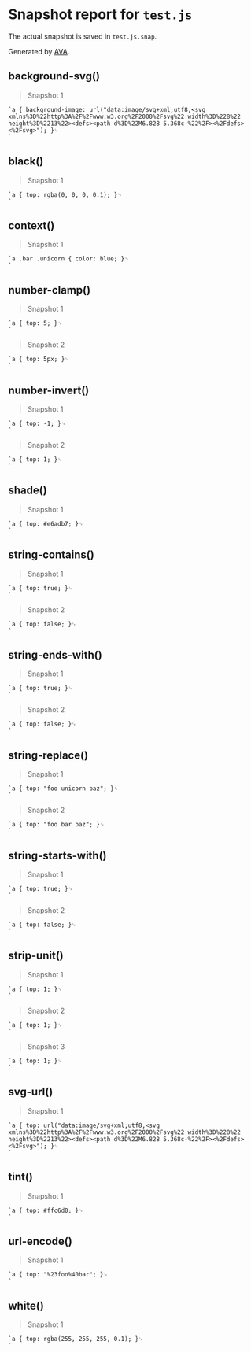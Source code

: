 # Snapshot report for `test.js`

The actual snapshot is saved in `test.js.snap`.

Generated by [AVA](https://ava.li).

## background-svg()

> Snapshot 1

    `a { background-image: url("data:image/svg+xml;utf8,<svg xmlns%3D%22http%3A%2F%2Fwww.w3.org%2F2000%2Fsvg%22 width%3D%228%22 height%3D%2213%22><defs><path d%3D%22M6.828 5.368c-%22%2F><%2Fdefs><%2Fsvg>"); }␊
    `

## black()

> Snapshot 1

    `a { top: rgba(0, 0, 0, 0.1); }␊
    `

## context()

> Snapshot 1

    `a .bar .unicorn { color: blue; }␊
    `

## number-clamp()

> Snapshot 1

    `a { top: 5; }␊
    `

> Snapshot 2

    `a { top: 5px; }␊
    `

## number-invert()

> Snapshot 1

    `a { top: -1; }␊
    `

> Snapshot 2

    `a { top: 1; }␊
    `

## shade()

> Snapshot 1

    `a { top: #e6adb7; }␊
    `

## string-contains()

> Snapshot 1

    `a { top: true; }␊
    `

> Snapshot 2

    `a { top: false; }␊
    `

## string-ends-with()

> Snapshot 1

    `a { top: true; }␊
    `

> Snapshot 2

    `a { top: false; }␊
    `

## string-replace()

> Snapshot 1

    `a { top: "foo unicorn baz"; }␊
    `

> Snapshot 2

    `a { top: "foo bar baz"; }␊
    `

## string-starts-with()

> Snapshot 1

    `a { top: true; }␊
    `

> Snapshot 2

    `a { top: false; }␊
    `

## strip-unit()

> Snapshot 1

    `a { top: 1; }␊
    `

> Snapshot 2

    `a { top: 1; }␊
    `

> Snapshot 3

    `a { top: 1; }␊
    `

## svg-url()

> Snapshot 1

    `a { top: url("data:image/svg+xml;utf8,<svg xmlns%3D%22http%3A%2F%2Fwww.w3.org%2F2000%2Fsvg%22 width%3D%228%22 height%3D%2213%22><defs><path d%3D%22M6.828 5.368c-%22%2F><%2Fdefs><%2Fsvg>"); }␊
    `

## tint()

> Snapshot 1

    `a { top: #ffc6d0; }␊
    `

## url-encode()

> Snapshot 1

    `a { top: "%23foo%40bar"; }␊
    `

## white()

> Snapshot 1

    `a { top: rgba(255, 255, 255, 0.1); }␊
    `
